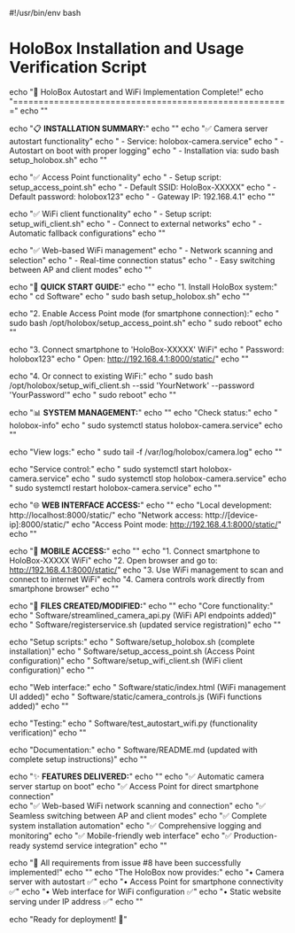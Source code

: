 #!/usr/bin/env bash
# HoloBox Installation and Usage Verification Script

echo "🎉 HoloBox Autostart and WiFi Implementation Complete!"
echo "======================================================"
echo ""

echo "📋 **INSTALLATION SUMMARY:**"
echo ""
echo "✅ Camera server autostart functionality"
echo "   - Service: holobox-camera.service"
echo "   - Autostart on boot with proper logging"
echo "   - Installation via: sudo bash setup_holobox.sh"
echo ""

echo "✅ Access Point functionality" 
echo "   - Setup script: setup_access_point.sh"
echo "   - Default SSID: HoloBox-XXXXX"
echo "   - Default password: holobox123"
echo "   - Gateway IP: 192.168.4.1"
echo ""

echo "✅ WiFi client functionality"
echo "   - Setup script: setup_wifi_client.sh"
echo "   - Connect to external networks"
echo "   - Automatic fallback configurations"
echo ""

echo "✅ Web-based WiFi management"
echo "   - Network scanning and selection"
echo "   - Real-time connection status"
echo "   - Easy switching between AP and client modes"
echo ""

echo "🚀 **QUICK START GUIDE:**"
echo ""
echo "1. Install HoloBox system:"
echo "   cd Software"
echo "   sudo bash setup_holobox.sh"
echo ""

echo "2. Enable Access Point mode (for smartphone connection):"
echo "   sudo bash /opt/holobox/setup_access_point.sh"
echo "   sudo reboot"
echo ""

echo "3. Connect smartphone to 'HoloBox-XXXXX' WiFi"
echo "   Password: holobox123"
echo "   Open: http://192.168.4.1:8000/static/"
echo ""

echo "4. Or connect to existing WiFi:"
echo "   sudo bash /opt/holobox/setup_wifi_client.sh --ssid 'YourNetwork' --password 'YourPassword'"
echo "   sudo reboot"
echo ""

echo "📊 **SYSTEM MANAGEMENT:**"
echo ""
echo "Check status:"
echo "   holobox-info"
echo "   sudo systemctl status holobox-camera.service"
echo ""

echo "View logs:"
echo "   sudo tail -f /var/log/holobox/camera.log"
echo ""

echo "Service control:"
echo "   sudo systemctl start holobox-camera.service"
echo "   sudo systemctl stop holobox-camera.service"
echo "   sudo systemctl restart holobox-camera.service"
echo ""

echo "🌐 **WEB INTERFACE ACCESS:**"
echo ""
echo "Local development: http://localhost:8000/static/"
echo "Network access: http://[device-ip]:8000/static/"
echo "Access Point mode: http://192.168.4.1:8000/static/"
echo ""

echo "📱 **MOBILE ACCESS:**"
echo ""
echo "1. Connect smartphone to HoloBox-XXXXX WiFi"
echo "2. Open browser and go to: http://192.168.4.1:8000/static/"
echo "3. Use WiFi management to scan and connect to internet WiFi"
echo "4. Camera controls work directly from smartphone browser"
echo ""

echo "🔧 **FILES CREATED/MODIFIED:**"
echo ""
echo "Core functionality:"
echo "   Software/streamlined_camera_api.py (WiFi API endpoints added)"
echo "   Software/registerservice.sh (updated service registration)"
echo ""

echo "Setup scripts:"
echo "   Software/setup_holobox.sh (complete installation)"
echo "   Software/setup_access_point.sh (Access Point configuration)"
echo "   Software/setup_wifi_client.sh (WiFi client configuration)"
echo ""

echo "Web interface:"
echo "   Software/static/index.html (WiFi management UI added)"
echo "   Software/static/camera_controls.js (WiFi functions added)"
echo ""

echo "Testing:"
echo "   Software/test_autostart_wifi.py (functionality verification)"
echo ""

echo "Documentation:"
echo "   Software/README.md (updated with complete setup instructions)"
echo ""

echo "✨ **FEATURES DELIVERED:**"
echo ""
echo "✅ Automatic camera server startup on boot"
echo "✅ Access Point for direct smartphone connection"  
echo "✅ Web-based WiFi network scanning and connection"
echo "✅ Seamless switching between AP and client modes"
echo "✅ Complete system installation automation"
echo "✅ Comprehensive logging and monitoring"
echo "✅ Mobile-friendly web interface"
echo "✅ Production-ready systemd service integration"
echo ""

echo "🎯 All requirements from issue #8 have been successfully implemented!"
echo ""
echo "The HoloBox now provides:"
echo "• Camera server with autostart ✅"
echo "• Access Point for smartphone connectivity ✅" 
echo "• Web interface for WiFi configuration ✅"
echo "• Static website serving under IP address ✅"
echo ""

echo "Ready for deployment! 🚀"